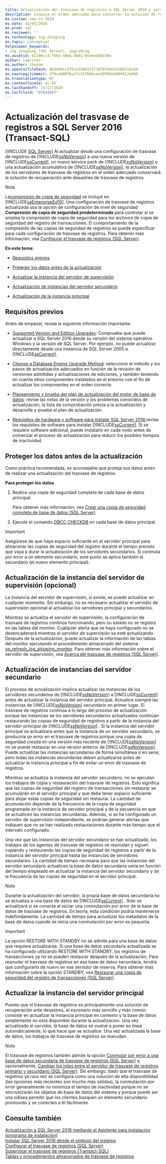 ```yaml
---
title: Actualización del trasvase de registros a SQL Server 2016 y versiones posteriores
description: Conozca el orden adecuado para conservar la solución de recuperación ante desastres de trasvase de registros al actualizar a SQL Server 2016 y versiones posteriores desde una versión anterior.
ms.custom: seo-lt-2019
ms.date: 02/01/2016
ms.prod: sql
ms.reviewer: ''
ms.technology: log-shipping
ms.topic: conceptual
helpviewer_keywords:
- log shipping [SQL Server], upgrading
ms.assetid: b1289cc3-f5be-40bb-8801-0e3eed40336e
author: cawrites
ms.author: chadam
ms.openlocfilehash: 0b3e98cc2f5ce76093f3710f6f49e1b186219c04
ms.sourcegitcommit: 370cab80fba17c15fb0bceed9f80cb099017e000
ms.translationtype: HT
ms.contentlocale: es-ES
ms.lasthandoff: 12/17/2020
ms.locfileid: "97643857"
---
```

# <a name="upgrading-log-shipping-to-sql-server-2016-transact-sql"></a>Actualización del trasvase de registros a SQL Server 2016 (Transact-SQL)
 [!INCLUDE [SQL Server](../../includes/applies-to-version/sqlserver.md)]
  Al actualizar desde una configuración de trasvase de registros de [!INCLUDE[ssNoVersion](../../includes/ssnoversion-md.md)] a una nueva versión de [!INCLUDE[ssCurrent](../../includes/sscurrent-md.md)], un nuevo service pack de [!INCLUDE[ssNoVersion](../../includes/ssnoversion-md.md)] o una actualización acumulativa de [!INCLUDE[ssNoVersion](../../includes/ssnoversion-md.md)], la actualización de los servidores de trasvase de registros en el orden adecuado conservará la solución de recuperación ante desastres de trasvase de registros.  
  
> [!NOTE]  
>  La[compresión de copia de seguridad](../../relational-databases/backup-restore/backup-compression-sql-server.md) se incluyó en [!INCLUDE[ssEnterpriseEd10](../../includes/ssenterpriseed10-md.md)]. Una configuración de trasvase de registros actualizada usa la opción de configuración de nivel de seguridad **Compresión de copia de seguridad predeterminada** para controlar si se emplea la compresión de copia de seguridad para los archivos de copia de seguridad del registro de transacciones. El comportamiento de la compresión de las copias de seguridad de registros se puede especificar para cada configuración de trasvase de registros. Para obtener más información, vea [Configurar el trasvase de registros &#40;SQL Server&#41;](../../database-engine/log-shipping/configure-log-shipping-sql-server.md).  
  
 **En este tema:**  
  
-   [Requisitos previos](#Prerequisites)  
  
-   [Proteger los datos antes de la actualización](#ProtectData)  
  
-   [Actualizar la instancia del servidor de supervisión](#UpgradeMonitor)  
  
-   [Actualización de instancias del servidor secundario](#UpgradeSecondaries)  
  
-   [Actualización de la instancia principal](#UpgradePrimary)  
  
##  <a name="prerequisites"></a><a name="Prerequisites"></a> Requisitos previos  
 Antes de empezar, revise la siguiente información importante:  
  
-   [Supported Version and Edition Upgrades](../../database-engine/install-windows/supported-version-and-edition-upgrades.md): Compruebe que puede actualizar a SQL Server 2016 desde su versión del sistema operativo Windows y la versión de SQL Server. Por ejemplo, no puede actualizar directamente desde una instancia de SQL Server 2005 a [!INCLUDE[ssCurrent](../../includes/sscurrent-md.md)].  
  
-   [Choose a Database Engine Upgrade Method](../../database-engine/install-windows/choose-a-database-engine-upgrade-method.md): seleccione el método y los pasos de actualización adecuados en función de la revisión de versiones admitidas y actualizaciones de ediciones, y también teniendo en cuenta otros componentes instalados en el entorno con el fin de actualizar los componentes en el orden correcto.  
  
-   [Planeamiento y prueba del plan de actualización del motor de base de datos](../../database-engine/install-windows/plan-and-test-the-database-engine-upgrade-plan.md): revise las notas de la versión y los problemas conocidos de actualización, la lista de comprobación previa a la actualización y desarrolle y pruebe el plan de actualización.  
  
-   [Requisitos de hardware y software para instalar SQL Server 2016:](../../sql-server/install/hardware-and-software-requirements-for-installing-sql-server.md)revise los requisitos de software para instalar [!INCLUDE[ssCurrent](../../includes/sscurrent-md.md)]. Si se requiere software adicional, puede instalarlo en cada nodo antes de comenzar el proceso de actualización para reducir los posibles tiempos de inactividad.  
  
##  <a name="protect-your-data-before-the-upgrade"></a><a name="ProtectData"></a> Proteger los datos antes de la actualización  
 Como práctica recomendada, es aconsejable que proteja sus datos antes de realizar una actualización del trasvase de registros.  
  
 **Para proteger los datos**  
  
1.  Realice una copia de seguridad completa de cada base de datos principal.  
  
     Para obtener más información, vea [Crear una copia de seguridad completa de base de datos &#40;SQL Server&#41;](../../relational-databases/backup-restore/create-a-full-database-backup-sql-server.md).  
  
2.  Ejecute el comando [DBCC CHECKDB](../../t-sql/database-console-commands/dbcc-checkdb-transact-sql.md) en cada base de datos principal.  
  
> [!IMPORTANT]  
>  Asegúrese de que haya espacio suficiente en el servidor principal para almacenar las copias de seguridad del registro durante el tiempo previsto que vaya a durar la actualización de los servidores secundarios.  Si conmuta por error a un elemento secundario, este punto se aplica también al secundario (el nuevo elemento principal).  
  
##  <a name="upgrading-the-optional-monitor-server-instance"></a><a name="UpgradeMonitor"></a> Actualización de la instancia del servidor de supervisión (opcional)  
 La instancia del servidor de supervisión, si existe, se puede actualizar en cualquier momento. Sin embargo, no es necesario actualizar el servidor de supervisión opcional al actualizar los servidores principal y secundarios.  
  
 Mientras se actualiza el servidor de supervisión, la configuración de trasvase de registros continúa funcionando, pero su estado no se registra en las tablas del monitor. Cualquier alerta que se haya configurado no se desencadenará mientras el servidor de supervisión se esté actualizando. Después de la actualización, puede actualizar la información de las tablas del monitor ejecutando el procedimiento almacenado del sistema [sp_refresh_log_shipping_monitor](../../relational-databases/system-stored-procedures/sp-refresh-log-shipping-monitor-transact-sql.md).   Para obtener más información sobre el servidor de supervisión, vea [Acerca del trasvase de registros &#40;SQL Server&#41;](../../database-engine/log-shipping/about-log-shipping-sql-server.md).  
  
##  <a name="upgrading-the-secondary-server-instances"></a><a name="UpgradeSecondaries"></a> Actualización de instancias del servidor secundario  
 El proceso de actualización implica actualizar las instancias de los servidores secundarios de [!INCLUDE[ssNoVersion](../../includes/ssnoversion-md.md)] a [!INCLUDE[ssCurrent](../../includes/sscurrent-md.md)] antes de actualizar la instancia del servidor principal. Actualice siempre las instancias de [!INCLUDE[ssNoVersion](../../includes/ssnoversion-md.md)] secundario en primer lugar. El trasvase de registros continúa a lo largo del proceso de actualización porque las instancias se los servidores secundarios actualizados continúan restaurando las copias de seguridad de registros a partir de la instancia del servidor principal de [!INCLUDE[ssNoVersion](../../includes/ssnoversion-md.md)] . Si la instancia del servidor principal se actualizara antes que la instancia de un servidor secundario, se produciría un error en el trasvase de registros porque una copia de seguridad creada en una versión más reciente de [!INCLUDE[ssNoVersion](../../includes/ssnoversion-md.md)] no se puede restaurar en una versión anterior de [!INCLUDE[ssNoVersion](../../includes/ssnoversion-md.md)]. Puede actualizar las instancias secundarias de forma simultánea o en serie, pero todas las instancias secundarias deben actualizarse antes de actualizar la instancia principal a fin de evitar un error de trasvase de registros.  
  
 Mientras se actualiza la instancia del servidor secundario, no se ejecutan los trabajos de copia y restauración del trasvase de registros. Esto significa que las copias de seguridad del registro de transacciones sin restaurar se acumularán en el servidor principal y que debe tener espacio suficiente para alojar estas copias de seguridad sin restaurar. La cantidad de acumulación depende de la frecuencia de la copia de seguridad programada en la instancia de servidor principal y de la secuencia en que se actualicen las instancias secundarias. Además, si se ha configurado un servidor de supervisión independiente, se podrían generar alertas que indiquen que no se han realizado restauraciones durante más tiempo que el intervalo configurado.  
  
 Una vez que las instancias del servidor secundario se han actualizado, los trabajos de los agentes de trasvase de registros se reanudan y siguen copiando y restaurando las copias de seguridad de registros a partir de la instancia del servidor principal hasta las instancias de servidores secundarios. La cantidad de tiempo necesaria para que las instancias del servidor secundario actualicen la base de datos secundaria varía en función del tiempo empleado en actualizar la instancia del servidor secundario y de la frecuencia de las copias de seguridad en el servidor principal.  
  
> [!NOTE]  
>  Durante la actualización del servidor, la propia base de datos secundaria no se actualiza a una base de datos de [!INCLUDE[ssCurrent](../../includes/sscurrent-md.md)] . Solo se actualizará si se conecta al iniciar una conmutación por error de la base de datos de trasvase de registros. En teoría, esta condición podría mantenerse indefinidamente. La cantidad de tiempo para actualizar los metadatos de la base de datos cuando se inicia una conmutación por error es pequeña.  
  
> [!IMPORTANT]  
>  La opción RESTORE WITH STANDBY no se admite para una base de datos que requiere actualizarse. Si una base de datos secundaria actualizada se ha configurado utilizando RESTORE WITH STANDBY, los registros de transacciones ya no se pueden restaurar después de la actualización. Para reanudar el trasvase de registros en esa base de datos secundaria, tendrá que configurarlo de nuevo en ese servidor de reserva. Para obtener más información sobre la opción STANDBY, vea [Restaurar una copia de seguridad del registro de transacciones &#40;SQL Server&#41;](../../relational-databases/backup-restore/restore-a-transaction-log-backup-sql-server.md).  
  
##  <a name="upgrading-the-primary-server-instance"></a><a name="UpgradePrimary"></a> Actualizar la instancia del servidor principal  
 Puesto que el trasvase de registros es principalmente una solución de recuperación ante desastres, el escenario más sencillo y más común consiste en actualizar la instancia principal en contexto y la base de datos simplemente no está disponible durante la actualización. Una vez actualizado el servidor, la base de datos se vuelve a poner en línea automáticamente, lo que hace que se actualice. Una vez actualizada la base de datos, los trabajos de trasvase de registros se reanudan.  
  
> [!NOTE]  
>  El trasvase de registros también admite la opción [Conmutar por error a una base de datos secundaria de trasvase de registros &#40;SQL Server&#41;](../../database-engine/log-shipping/fail-over-to-a-log-shipping-secondary-sql-server.md) y, opcionalmente, [Cambiar los roles entre el servidor de trasvase de registros primario y secundario &#40;SQL Server&#41;](../../database-engine/log-shipping/change-roles-between-primary-and-secondary-log-shipping-servers-sql-server.md). Sin embargo, dado que el trasvase de registros ya rara vez se configura como una solución de alta disponibilidad (las opciones más recientes son mucho más sólidas), la conmutación por error generalmente no minimiza el tiempo de inactividad porque no se sincronizarán los objetos de base de datos del sistema y porque puede ser una odisea permitir que los clientes busquen un elemento secundario promovido y se conecten a él fácilmente.  
  
## <a name="see-also"></a>Consulte también  
 [Actualización a SQL Server 2016 mediante el Asistente para instalación &#40;programa de instalación&#41;](../../database-engine/install-windows/upgrade-sql-server-using-the-installation-wizard-setup.md)   
 [Instalar SQL Server 2016 desde el símbolo del sistema](../install-windows/install-sql-server-from-the-command-prompt.md)   
 [Configurar el trasvase de registros &#40;SQL Server&#41;](../../database-engine/log-shipping/configure-log-shipping-sql-server.md)   
 [Supervisar el trasvase de registros &#40;Transact-SQL&#41;](../../database-engine/log-shipping/monitor-log-shipping-transact-sql.md)   
 [Tablas y procedimientos almacenados de trasvase de registros](../../database-engine/log-shipping/log-shipping-tables-and-stored-procedures.md)  
  
